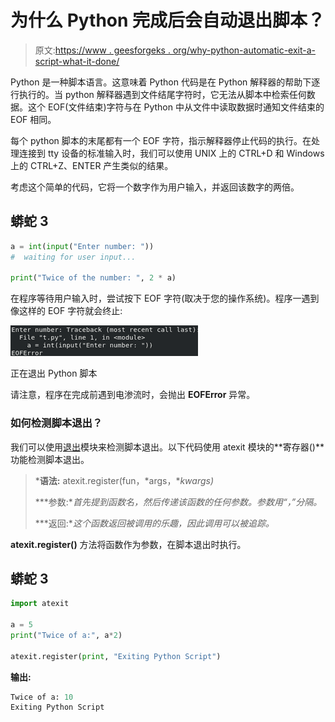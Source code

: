 # 为什么 Python 完成后会自动退出脚本？

> 原文:[https://www . geesforgeks . org/why-python-automatic-exit-a-script-what-it-done/](https://www.geeksforgeeks.org/why-does-python-automatically-exit-a-script-when-its-done/)

Python 是一种脚本语言。这意味着 Python 代码是在 Python 解释器的帮助下逐行执行的。当 python 解释器遇到文件结尾字符时，它无法从脚本中检索任何数据。这个 EOF(文件结束)字符与在 Python 中从文件中读取数据时通知文件结束的 EOF 相同。

每个 python 脚本的末尾都有一个 EOF 字符，指示解释器停止代码的执行。在处理连接到 tty 设备的标准输入时，我们可以使用 UNIX 上的 CTRL+D 和 Windows 上的 CTRL+Z、ENTER 产生类似的结果。

考虑这个简单的代码，它将一个数字作为用户输入，并返回该数字的两倍。

## 蟒蛇 3

```py
a = int(input("Enter number: "))
#  waiting for user input...

print("Twice of the number: ", 2 * a)
```

在程序等待用户输入时，尝试按下 EOF 字符(取决于您的操作系统)。程序一遇到像这样的 EOF 字符就会终止:

![](img/842cd624681268afe996d894d2f287af.png)

正在退出 Python 脚本

请注意，程序在完成前遇到电渗流时，会抛出 **EOFError** 异常。

### **如何检测脚本退出？**

我们可以使用[退出](https://www.geeksforgeeks.org/python-exit-handlers-atexit/)模块来检测脚本退出。以下代码使用 atexit 模块的**寄存器()**功能检测脚本退出。

> ***语法:** atexit.register(fun，*args，**kwargs)*
> 
> ***参数:**首先提到函数名，然后传递该函数的任何参数。参数用“，”分隔。*
> 
> ***返回:**这个函数返回被调用的乐趣，因此调用可以被追踪。*

**atexit.register()** 方法将函数作为参数，在脚本退出时执行。

## 蟒蛇 3

```py
import atexit

a = 5
print("Twice of a:", a*2)

atexit.register(print, "Exiting Python Script")
```

**输出:**

```py
Twice of a: 10
Exiting Python Script

```